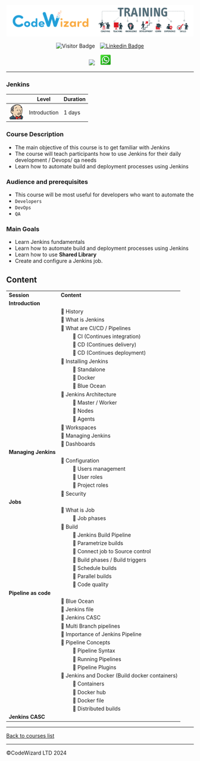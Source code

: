 ![](https://raw.githubusercontent.com/nirgeier/CodeWizard-Academy/main/resources/logo.png)

<div style="text-align: center">

![Visitor Badge](https://visitor-badge.laobi.icu/badge?page_id=nirgeier)&emsp;[![Linkedin Badge](https://img.shields.io/badge/-nirgeier-blue?style=flat&logo=Linkedin&logoColor=white&link=https://www.linkedin.com/in/nirgeier/)](https://www.linkedin.com/in/nirgeier/)

[![](https://img.shields.io/badge/-nirg@codewizard.co.il_/_054_8122310-fcc624?style=for-the-badge&logo=microsoftoutlook&logoColor=red&link=mailto:nirg@codewizard.co.il)](mailto:nirg@codewizard.co.il)&emsp;[![](https://raw.githubusercontent.com/nirgeier/CodeWizard-Academy/main/resources/whatsapp-icon.png)](https://api.whatsapp.com/send/?phone=972548122310&text=%D7%A9%D7%9C%D7%95%D7%9D.%20%D7%90%D7%A0%D7%99%20%D7%9E%D7%AA%D7%A2%D7%A0%D7%99%D7%99%D7%9F%20%D7%91%D7%A7%D7%95%D7%A8%D7%A1%D7%99%D7%9D)

</div>

---

### Jenkins

|                                                                                               | Level        | Duration |
| --------------------------------------------------------------------------------------------- | ------------ | -------- |
| ![](https://raw.githubusercontent.com/nirgeier/CodeWizard-Academy/main/resources/jenkins.png) | Introduction | 1 days   |

### Course Description

- The main objective of this course is to get familiar with Jenkins
- The course will teach participants how to use Jenkins for their daily development / Devops/ qa needs
- Learn how to automate build and deployment processes using Jenkins

### Audience and prerequisites

- This course will be most useful for developers who want to automate the
- `Developers`
- `DevOps`
- `QA`

### Main Goals

- Learn Jenkins fundamentals
- Learn how to automate build and deployment processes using Jenkins
- Learn how to use **Shared Library**
- Create and configure a Jenkins job.

## Content

|                      |                                                                   |
| -------------------- | ----------------------------------------------------------------- |
| **Session**          | **Content**                                                       |
| **Introduction**     |                                                                   |
|                      | :small_blue_diamond: History                                      |
|                      | :small_blue_diamond: What is Jenkins                              |
|                      | :small_blue_diamond: What are CI/CD / Pipelines                   |
|                      | &emsp;&emsp; :small_orange_diamond: CI (Continues integration)    |
|                      | &emsp;&emsp; :small_orange_diamond: CD (Continues delivery)       |
|                      | &emsp;&emsp; :small_orange_diamond: CD (Continues deployment)     |
|                      | :small_blue_diamond: Installing Jenkins                           |
|                      | &emsp;&emsp; :small_orange_diamond: Standalone                    |
|                      | &emsp;&emsp; :small_orange_diamond: Docker                        |
|                      | &emsp;&emsp; :small_orange_diamond: Blue Ocean                    |
|                      | :small_blue_diamond: Jenkins Architecture                         |
|                      | &emsp;&emsp; :small_orange_diamond: Master / Worker               |
|                      | &emsp;&emsp; :small_orange_diamond: Nodes                         |
|                      | &emsp;&emsp; :small_orange_diamond: Agents                        |
|                      | :small_blue_diamond: Workspaces                                   |
|                      | :small_blue_diamond: Managing Jenkins                             |
|                      | :small_blue_diamond: Dashboards                                   |
| **Managing Jenkins** |                                                                   |
|                      | :small_blue_diamond: Configuration                                |
|                      | &emsp;&emsp; :small_orange_diamond: Users management              |
|                      | &emsp;&emsp; :small_orange_diamond: User roles                    |
|                      | &emsp;&emsp; :small_orange_diamond: Project roles                 |
|                      | :small_blue_diamond: Security                                     |
| **Jobs**             |                                                                   |
|                      | :small_blue_diamond: What is Job                                  |
|                      | &emsp;&emsp; :small_orange_diamond: Job phases                    |
|                      | :small_blue_diamond: Build                                        |
|                      | &emsp;&emsp; :small_orange_diamond: Jenkins Build Pipeline        |
|                      | &emsp;&emsp; :small_orange_diamond: Parametrize builds            |
|                      | &emsp;&emsp; :small_orange_diamond: Connect job to Source control |
|                      | &emsp;&emsp; :small_orange_diamond: Build phases / Build triggers |
|                      | &emsp;&emsp; :small_orange_diamond: Schedule builds               |
|                      | &emsp;&emsp; :small_orange_diamond: Parallel builds               |
|                      | &emsp;&emsp; :small_orange_diamond: Code quality                  |
| **Pipeline as code** |                                                                   |
|                      | :small_blue_diamond: Blue Ocean                                   |
|                      | :small_blue_diamond: Jenkins file                                 |
|                      | :small_blue_diamond: Jenkins CASC                                 |
|                      | :small_blue_diamond: Multi Branch pipelines                       |
|                      | :small_blue_diamond: Importance of Jenkins Pipeline               |
|                      | :small_blue_diamond: Pipeline Concepts                            |
|                      | &emsp;&emsp; :small_orange_diamond: Pipeline Syntax               |
|                      | &emsp;&emsp; :small_orange_diamond: Running Pipelines             |
|                      | &emsp;&emsp; :small_orange_diamond: Pipeline Plugins              |
|                      | :small_blue_diamond: Jenkins and Docker (Build docker containers) |
|                      | &emsp;&emsp; :small_orange_diamond: Containers                    |
|                      | &emsp;&emsp; :small_orange_diamond: Docker hub                    |
|                      | &emsp;&emsp; :small_orange_diamond: Docker file                   |
|                      | &emsp;&emsp; :small_orange_diamond: Distributed builds            |
| **Jenkins CASC**     |                                                                   |


---

<a href="https://github.com/nirgeier/CodeWizard-Academy/tree/main?tab=readme-ov-file#codewizard-courses-list">Back to courses list</a>

---

©CodeWizard LTD 2024